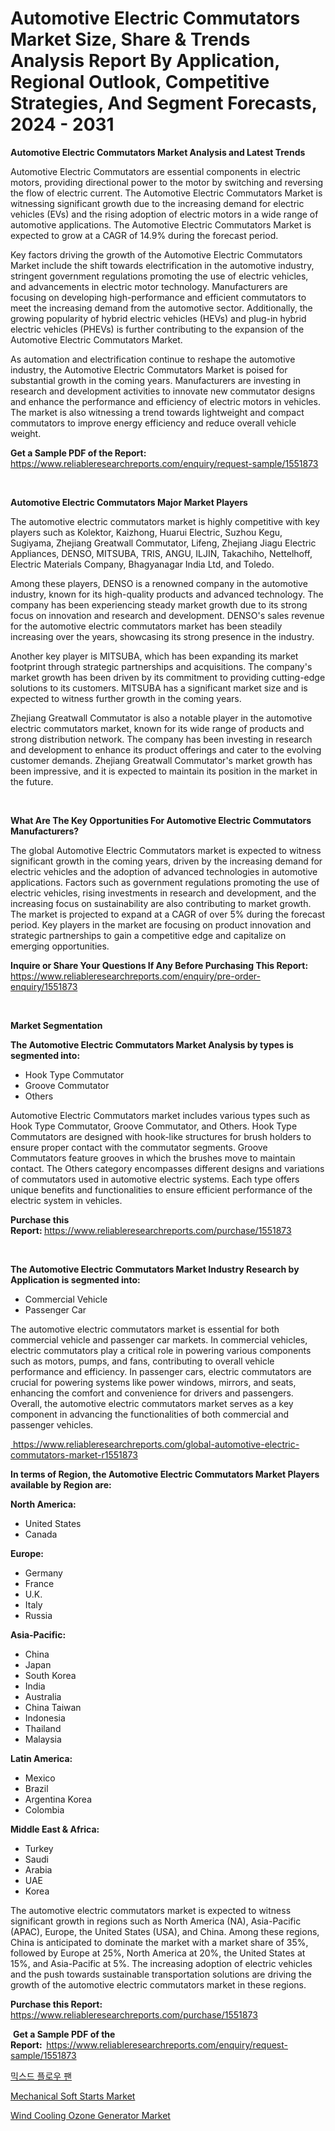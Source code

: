<p><h1>Automotive Electric Commutators Market Size, Share & Trends Analysis Report By Application, Regional Outlook, Competitive Strategies, And Segment Forecasts, 2024 - 2031</h1></p><p><strong>Automotive Electric Commutators Market Analysis and Latest Trends</strong></p>
<p><p>Automotive Electric Commutators are essential components in electric motors, providing directional power to the motor by switching and reversing the flow of electric current. The Automotive Electric Commutators Market is witnessing significant growth due to the increasing demand for electric vehicles (EVs) and the rising adoption of electric motors in a wide range of automotive applications. The Automotive Electric Commutators Market is expected to grow at a CAGR of 14.9% during the forecast period.</p><p>Key factors driving the growth of the Automotive Electric Commutators Market include the shift towards electrification in the automotive industry, stringent government regulations promoting the use of electric vehicles, and advancements in electric motor technology. Manufacturers are focusing on developing high-performance and efficient commutators to meet the increasing demand from the automotive sector. Additionally, the growing popularity of hybrid electric vehicles (HEVs) and plug-in hybrid electric vehicles (PHEVs) is further contributing to the expansion of the Automotive Electric Commutators Market.</p><p>As automation and electrification continue to reshape the automotive industry, the Automotive Electric Commutators Market is poised for substantial growth in the coming years. Manufacturers are investing in research and development activities to innovate new commutator designs and enhance the performance and efficiency of electric motors in vehicles. The market is also witnessing a trend towards lightweight and compact commutators to improve energy efficiency and reduce overall vehicle weight.</p></p>
<p><strong>Get a Sample PDF of the Report:&nbsp;</strong> <a href="https://www.reliableresearchreports.com/enquiry/request-sample/1551873">https://www.reliableresearchreports.com/enquiry/request-sample/1551873</a></p>
<p>&nbsp;</p>
<p><strong>Automotive Electric Commutators Major Market Players</strong></p>
<p><p>The automotive electric commutators market is highly competitive with key players such as Kolektor, Kaizhong, Huarui Electric, Suzhou Kegu, Sugiyama, Zhejiang Greatwall Commutator, Lifeng, Zhejiang Jiagu Electric Appliances, DENSO, MITSUBA, TRIS, ANGU, ILJIN, Takachiho, Nettelhoff, Electric Materials Company, Bhagyanagar India Ltd, and Toledo.</p><p>Among these players, DENSO is a renowned company in the automotive industry, known for its high-quality products and advanced technology. The company has been experiencing steady market growth due to its strong focus on innovation and research and development. DENSO's sales revenue for the automotive electric commutators market has been steadily increasing over the years, showcasing its strong presence in the industry.</p><p>Another key player is MITSUBA, which has been expanding its market footprint through strategic partnerships and acquisitions. The company's market growth has been driven by its commitment to providing cutting-edge solutions to its customers. MITSUBA has a significant market size and is expected to witness further growth in the coming years.</p><p>Zhejiang Greatwall Commutator is also a notable player in the automotive electric commutators market, known for its wide range of products and strong distribution network. The company has been investing in research and development to enhance its product offerings and cater to the evolving customer demands. Zhejiang Greatwall Commutator's market growth has been impressive, and it is expected to maintain its position in the market in the future.</p></p>
<p>&nbsp;</p>
<p><strong>What Are The Key Opportunities For Automotive Electric Commutators Manufacturers?</strong></p>
<p><p>The global Automotive Electric Commutators market is expected to witness significant growth in the coming years, driven by the increasing demand for electric vehicles and the adoption of advanced technologies in automotive applications. Factors such as government regulations promoting the use of electric vehicles, rising investments in research and development, and the increasing focus on sustainability are also contributing to market growth. The market is projected to expand at a CAGR of over 5% during the forecast period. Key players in the market are focusing on product innovation and strategic partnerships to gain a competitive edge and capitalize on emerging opportunities.</p></p>
<p><strong>Inquire or Share Your Questions If Any Before Purchasing This Report:</strong> <a href="https://www.reliableresearchreports.com/enquiry/pre-order-enquiry/1551873">https://www.reliableresearchreports.com/enquiry/pre-order-enquiry/1551873</a></p>
<p>&nbsp;</p>
<p><strong>Market Segmentation</strong></p>
<p><strong>The Automotive Electric Commutators Market Analysis by types is segmented into:</strong></p>
<p><ul><li>Hook Type Commutator</li><li>Groove Commutator</li><li>Others</li></ul></p>
<p><p>Automotive Electric Commutators market includes various types such as Hook Type Commutator, Groove Commutator, and Others. Hook Type Commutators are designed with hook-like structures for brush holders to ensure proper contact with the commutator segments. Groove Commutators feature grooves in which the brushes move to maintain contact. The Others category encompasses different designs and variations of commutators used in automotive electric systems. Each type offers unique benefits and functionalities to ensure efficient performance of the electric system in vehicles.</p></p>
<p><strong>Purchase this Report:&nbsp;</strong><a href="https://www.reliableresearchreports.com/purchase/1551873">https://www.reliableresearchreports.com/purchase/1551873</a></p>
<p>&nbsp;</p>
<p><strong>The Automotive Electric Commutators Market Industry Research by Application is segmented into:</strong></p>
<p><ul><li>Commercial Vehicle</li><li>Passenger Car</li></ul></p>
<p><p>The automotive electric commutators market is essential for both commercial vehicle and passenger car markets. In commercial vehicles, electric commutators play a critical role in powering various components such as motors, pumps, and fans, contributing to overall vehicle performance and efficiency. In passenger cars, electric commutators are crucial for powering systems like power windows, mirrors, and seats, enhancing the comfort and convenience for drivers and passengers. Overall, the automotive electric commutators market serves as a key component in advancing the functionalities of both commercial and passenger vehicles.</p></p>
<p><a href="https://www.reliableresearchreports.com/global-automotive-electric-commutators-market-r1551873">&nbsp;https://www.reliableresearchreports.com/global-automotive-electric-commutators-market-r1551873</a></p>
<p><strong>In terms of Region, the Automotive Electric Commutators Market Players available by Region are:</strong></p>
<p>
    <p> <strong> North America: </strong>
        <ul>
            <li>United States</li>
            <li>Canada</li>
        </ul>
        </p> 
    <p> <strong> Europe: </strong>
        <ul>
            <li>Germany</li>
            <li>France</li>
            <li>U.K.</li>
            <li>Italy</li>
            <li>Russia</li>
        </ul>
        </p> 
    <p> <strong> Asia-Pacific: </strong>
        <ul>
            <li>China</li>
            <li>Japan</li>
            <li>South Korea</li>
            <li>India</li>
            <li>Australia</li>
            <li>China Taiwan</li>
            <li>Indonesia</li>
            <li>Thailand</li>
            <li>Malaysia</li>
        </ul>
        </p> 
    <p> <strong> Latin America: </strong>
        <ul>
            <li>Mexico</li>
            <li>Brazil</li>
            <li>Argentina Korea</li>
            <li>Colombia</li>
        </ul>
        </p> 
    <p> <strong> Middle East & Africa: </strong>
        <ul>
            <li>Turkey</li>
            <li>Saudi</li>
            <li>Arabia</li>
            <li>UAE</li>
            <li>Korea</li>
        </ul>
    </p>
    </p>
<p><p>The automotive electric commutators market is expected to witness significant growth in regions such as North America (NA), Asia-Pacific (APAC), Europe, the United States (USA), and China. Among these regions, China is anticipated to dominate the market with a market share of 35%, followed by Europe at 25%, North America at 20%, the United States at 15%, and Asia-Pacific at 5%. The increasing adoption of electric vehicles and the push towards sustainable transportation solutions are driving the growth of the automotive electric commutators market in these regions.</p></p>
<p><strong>Purchase this Report: </strong><a href="https://www.reliableresearchreports.com/purchase/1551873">https://www.reliableresearchreports.com/purchase/1551873</a></p>
<p>&nbsp;<strong>Get a Sample PDF of the Report:&nbsp;&nbsp;</strong><a href="https://www.reliableresearchreports.com/enquiry/request-sample/1551873">https://www.reliableresearchreports.com/enquiry/request-sample/1551873</a></p>
<p><strong></strong></p>
<p><p><a href="https://github.com/anton65482023/Market-Research-Report-List-1/blob/main/834536836047.md">믹스드 플로우 팬</a></p><p><a href="https://github.com/jerrycopelandthomaswsqd8q/Market-Research-Report-List-2/blob/main/mechanical-soft-starts-market.md">Mechanical Soft Starts Market</a></p><p><a href="https://github.com/brenzgnarento/Market-Research-Report-List-2/blob/main/wind-cooling-ozone-generator-market.md">Wind Cooling Ozone Generator Market</a></p></p>
